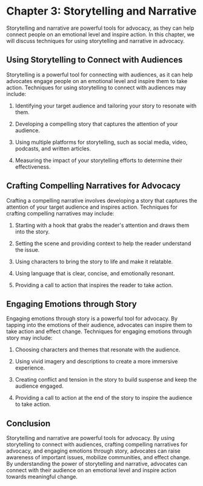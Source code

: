 Chapter 3: Storytelling and Narrative
=====================================

Storytelling and narrative are powerful tools for advocacy, as they can help connect people on an emotional level and inspire action. In this chapter, we will discuss techniques for using storytelling and narrative in advocacy.

Using Storytelling to Connect with Audiences
--------------------------------------------

Storytelling is a powerful tool for connecting with audiences, as it can help advocates engage people on an emotional level and inspire them to take action. Techniques for using storytelling to connect with audiences may include:

1. Identifying your target audience and tailoring your story to resonate with them.

2. Developing a compelling story that captures the attention of your audience.

3. Using multiple platforms for storytelling, such as social media, video, podcasts, and written articles.

4. Measuring the impact of your storytelling efforts to determine their effectiveness.

Crafting Compelling Narratives for Advocacy
-------------------------------------------

Crafting a compelling narrative involves developing a story that captures the attention of your target audience and inspires action. Techniques for crafting compelling narratives may include:

1. Starting with a hook that grabs the reader's attention and draws them into the story.

2. Setting the scene and providing context to help the reader understand the issue.

3. Using characters to bring the story to life and make it relatable.

4. Using language that is clear, concise, and emotionally resonant.

5. Providing a call to action that inspires the reader to take action.

Engaging Emotions through Story
-------------------------------

Engaging emotions through story is a powerful tool for advocacy. By tapping into the emotions of their audience, advocates can inspire them to take action and effect change. Techniques for engaging emotions through story may include:

1. Choosing characters and themes that resonate with the audience.

2. Using vivid imagery and descriptions to create a more immersive experience.

3. Creating conflict and tension in the story to build suspense and keep the audience engaged.

4. Providing a call to action at the end of the story to inspire the audience to take action.

Conclusion
----------

Storytelling and narrative are powerful tools for advocacy. By using storytelling to connect with audiences, crafting compelling narratives for advocacy, and engaging emotions through story, advocates can raise awareness of important issues, mobilize communities, and effect change. By understanding the power of storytelling and narrative, advocates can connect with their audience on an emotional level and inspire action towards meaningful change.

